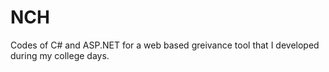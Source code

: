 NCH
===

Codes of C# and ASP.NET for a web based greivance tool that I developed during my college days.